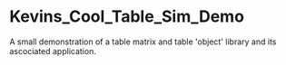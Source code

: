 # Kevins_Cool_Table_Sim_Demo
A small demonstration of a table matrix and table 'object' library and its ascociated application.
